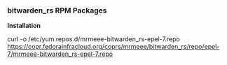 ### bitwarden_rs RPM Packages ###

**Installation**

curl -o /etc/yum.repos.d/mrmeee-bitwarden_rs-epel-7.repo https://copr.fedorainfracloud.org/coprs/mrmeee/bitwarden_rs/repo/epel-7/mrmeee-bitwarden_rs-epel-7.repo

